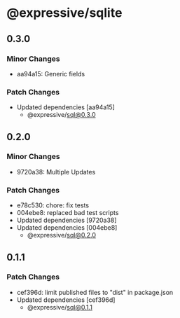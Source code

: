 # @expressive/sqlite

## 0.3.0

### Minor Changes

- aa94a15: Generic fields

### Patch Changes

- Updated dependencies [aa94a15]
  - @expressive/sql@0.3.0

## 0.2.0

### Minor Changes

- 9720a38: Multiple Updates

### Patch Changes

- e78c530: chore: fix tests
- 004ebe8: replaced bad test scripts
- Updated dependencies [9720a38]
- Updated dependencies [004ebe8]
  - @expressive/sql@0.2.0

## 0.1.1

### Patch Changes

- cef396d: limit published files to "dist" in package.json
- Updated dependencies [cef396d]
  - @expressive/sql@0.1.1
